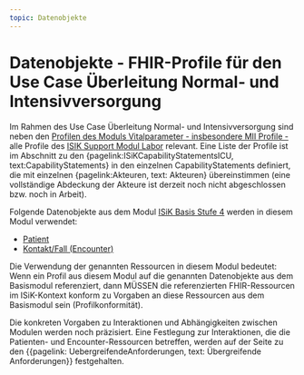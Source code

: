 ```yaml
---
topic: Datenobjekte
---
```

# Datenobjekte - FHIR-Profile für den Use Case Überleitung Normal- und Intensivversorgung

Im Rahmen des Use Case Überleitung Normal- und Intensivversorgung sind neben den [Profilen des Moduls Vitalparameter - insbesondere MII Profile - ](https://simplifier.net/guide/isik-vitalparameter-v4/ImplementationGuide-markdown-Datenobjekte-MII_Intensiv_Normal?version=current) alle Profile des [ISIK Support Modul Labor](https://simplifier.net/guide/isik-vitalparameter-v4/ImplementationGuide-markdown-Datenobjekte-Laborprofile?version=current) relevant.
Eine Liste der Profile ist im Abschnitt zu den  {pagelink:ISiKCapabilityStatementsICU, text:CapabilityStatements} in den einzelnen CapabilityStatements definiert, die mit einzelnen {pagelink:Akteuren, text: Akteuren} übereinstimmen (eine vollständige Abdeckung der Akteure ist derzeit noch nicht abgeschlossen bzw. noch in Arbeit).

Folgende Datenobjekte aus dem Modul [ISiK Basis Stufe 4](https://simplifier.net/guide/isik-basis-v4?version=current) werden in diesem Modul verwendet: 
* [Patient](https://simplifier.net/guide/isik-basis-401/Einfuehrung/Datenobjekte/Datenobjekte_Patient?version=current)
* [Kontakt/Fall (Encounter)](https://simplifier.net/guide/isik-basis-401/Einfuehrung/Datenobjekte/Datenobjekte_Kontakt?version=current)

Die Verwendung der genannten Ressourcen in diesem Modul bedeutet:
Wenn ein Profil aus diesem Modul auf die genannten Datenobjekte aus dem Basismodul referenziert, dann MÜSSEN die referenzierten FHIR-Ressourcen im ISiK-Kontext konform zu Vorgaben an diese Ressourcen aus dem Basismodul sein (Profilkonformität). 

Die konkreten Vorgaben zu Interaktionen und Abhängigkeiten zwischen Modulen werden noch präzisiert. Eine Festlegung zur Interaktionen, die die Patienten- und Encounter-Ressourcen betreffen, werden auf der Seite zu den {{pagelink: UebergreifendeAnforderungen, text: Übergreifende Anforderungen}} festgehalten.
